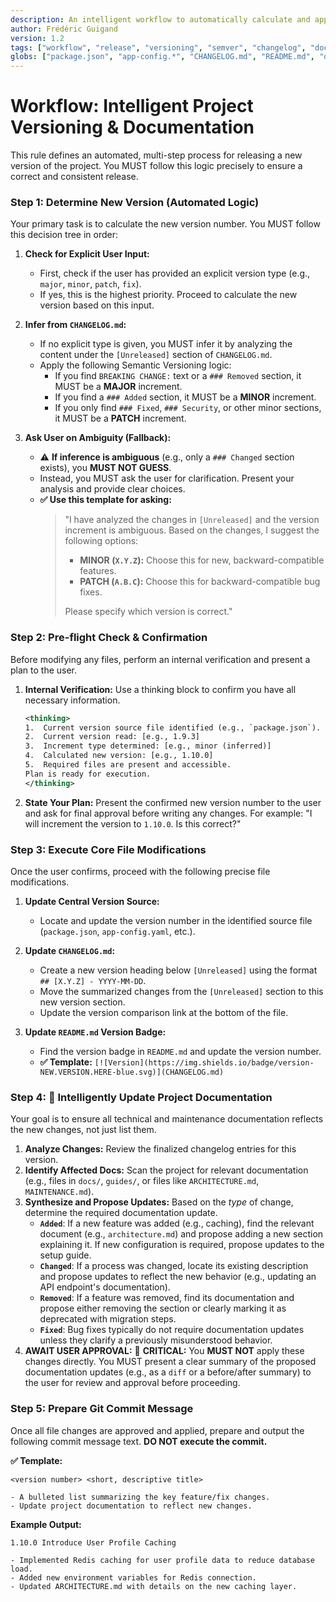```yaml
---
description: An intelligent workflow to automatically calculate and apply a new project version, update core files and documentation, and prepare a release commit.
author: Frédéric Guigand
version: 1.2
tags: ["workflow", "release", "versioning", "semver", "changelog", "documentation", "automation"]
globs: ["package.json", "app-config.*", "CHANGELOG.md", "README.md", "docs/**/*.md"]
---
```


# Workflow: Intelligent Project Versioning & Documentation

This rule defines an automated, multi-step process for releasing a new version of the project. You MUST follow this logic precisely to ensure a correct and consistent release.

### Step 1: Determine New Version (Automated Logic)

Your primary task is to calculate the new version number. You MUST follow this decision tree in order:

1.  **Check for Explicit User Input:**
    - First, check if the user has provided an explicit version type (e.g., `major`, `minor`, `patch`, `fix`).
    - If yes, this is the highest priority. Proceed to calculate the new version based on this input.

2.  **Infer from `CHANGELOG.md`:**
    - If no explicit type is given, you MUST infer it by analyzing the content under the `[Unreleased]` section of `CHANGELOG.md`.
    - Apply the following Semantic Versioning logic:
        - If you find `BREAKING CHANGE:` text or a `### Removed` section, it MUST be a **MAJOR** increment.
        - If you find a `### Added` section, it MUST be a **MINOR** increment.
        - If you only find `### Fixed`, `### Security`, or other minor sections, it MUST be a **PATCH** increment.

3.  **Ask User on Ambiguity (Fallback):**
    - ⚠️ **If inference is ambiguous** (e.g., only a `### Changed` section exists), you **MUST NOT GUESS**.
    - Instead, you MUST ask the user for clarification. Present your analysis and provide clear choices.
    - **✅ Use this template for asking:**
      > "I have analyzed the changes in `[Unreleased]` and the version increment is ambiguous. Based on the changes, I suggest the following options:
      > - **MINOR (`X.Y.Z`):** Choose this for new, backward-compatible features.
      > - **PATCH (`A.B.C`):** Choose this for backward-compatible bug fixes.
      >
      > Please specify which version is correct."

### Step 2: Pre-flight Check & Confirmation

Before modifying any files, perform an internal verification and present a plan to the user.

1.  **Internal Verification:** Use a thinking block to confirm you have all necessary information.
    ```xml
    <thinking>
    1.  Current version source file identified (e.g., `package.json`).
    2.  Current version read: [e.g., 1.9.3]
    3.  Increment type determined: [e.g., minor (inferred)]
    4.  Calculated new version: [e.g., 1.10.0]
    5.  Required files are present and accessible.
    Plan is ready for execution.
    </thinking>
    ```
2.  **State Your Plan:** Present the confirmed new version number to the user and ask for final approval before writing any changes. For example: "I will increment the version to `1.10.0`. Is this correct?"

### Step 3: Execute Core File Modifications

Once the user confirms, proceed with the following precise file modifications.

1.  **Update Central Version Source:**
    - Locate and update the version number in the identified source file (`package.json`, `app-config.yaml`, etc.).

2.  **Update `CHANGELOG.md`:**
    - Create a new version heading below `[Unreleased]` using the format `## [X.Y.Z] - YYYY-MM-DD`.
    - Move the summarized changes from the `[Unreleased]` section to this new version section.
    - Update the version comparison link at the bottom of the file.

3.  **Update `README.md` Version Badge:**
    - Find the version badge in `README.md` and update the version number.
    - **✅ Template:** `[![Version](https://img.shields.io/badge/version-NEW.VERSION.HERE-blue.svg)](CHANGELOG.md)`

### Step 4: 🧠 Intelligently Update Project Documentation

Your goal is to ensure all technical and maintenance documentation reflects the new changes, not just list them.

1.  **Analyze Changes:** Review the finalized changelog entries for this version.
2.  **Identify Affected Docs:** Scan the project for relevant documentation (e.g., files in `docs/`, `guides/`, or files like `ARCHITECTURE.md`, `MAINTENANCE.md`).
3.  **Synthesize and Propose Updates:** Based on the *type* of change, determine the required documentation update.
    - **`Added`**: If a new feature was added (e.g., caching), find the relevant document (e.g., `architecture.md`) and propose adding a new section explaining it. If new configuration is required, propose updates to the setup guide.
    - **`Changed`**: If a process was changed, locate its existing description and propose updates to reflect the new behavior (e.g., updating an API endpoint's documentation).
    - **`Removed`**: If a feature was removed, find its documentation and propose either removing the section or clearly marking it as deprecated with migration steps.
    - **`Fixed`**: Bug fixes typically do not require documentation updates unless they clarify a previously misunderstood behavior.
4.  **AWAIT USER APPROVAL:** 🚨 **CRITICAL:** You **MUST NOT** apply these changes directly. You MUST present a clear summary of the proposed documentation updates (e.g., as a `diff` or a before/after summary) to the user for review and approval before proceeding.

### Step 5: Prepare Git Commit Message

Once all file changes are approved and applied, prepare and output the following commit message text. **DO NOT execute the commit.**

**✅ Template:**
```
<version number> <short, descriptive title>

- A bulleted list summarizing the key feature/fix changes.
- Update project documentation to reflect new changes.
```

**Example Output:**
```
1.10.0 Introduce User Profile Caching

- Implemented Redis caching for user profile data to reduce database load.
- Added new environment variables for Redis connection.
- Updated ARCHITECTURE.md with details on the new caching layer.